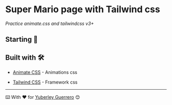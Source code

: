 # Super Mario page with Tailwind css

_Practice animate.css and tailwindcss v3+_

## Starting 🚀

## Built with 🛠️

* [Animate CSS](https://anímate.style/) - Animations css

* [Tailwind CSS](https://tailwindcss.com/) - Framework css

---
⌨️ With ❤️ for [Yuberley Guerrero](https://github.com/Yuberley) 😊
